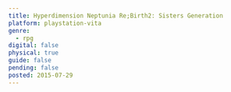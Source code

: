 ```yaml
---
title: Hyperdimension Neptunia Re;Birth2: Sisters Generation
platform: playstation-vita
genre:
  - rpg
digital: false
physical: true
guide: false
pending: false
posted: 2015-07-29
---
```

